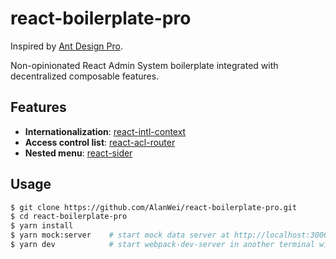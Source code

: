 # react-boilerplate-pro

Inspired by [Ant Design Pro](https://pro.ant.design/).

Non-opinionated React Admin System boilerplate integrated with decentralized composable features.

## Features
* **Internationalization**: [react-intl-context](https://github.com/AlanWei/react-intl-context)
* **Access control list**: [react-acl-router](https://github.com/AlanWei/react-acl-router)
* **Nested menu**: [react-sider](https://github.com/AlanWei/react-sider)

## Usage
```bash
$ git clone https://github.com/AlanWei/react-boilerplate-pro.git
$ cd react-boilerplate-pro
$ yarn install
$ yarn mock:server    # start mock data server at http://localhost:3000
$ yarn dev            # start webpack-dev-server in another terminal window at http://localhost:8080
```
